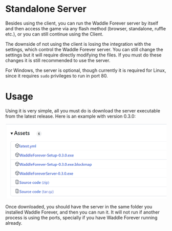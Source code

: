 # Standalone Server

Besides using the client, you can run the Waddle Forever server by itself and then access the game via any flash method (browser, standalone, ruffle etc.), or you can still continue using the Client.

The downside of not using the client is losing the integration with the settings, which control the Waddle Forever server. You can still change the settings but it will require directly modifying the files. If you must do these changes it is still recommended to use the server.

For Windows, the server is optional, though currently it is required for Linux, since it requires `sudo` privileges to run in port 80.

# Usage

Using it is very simple, all you must do is download the server executable from the latest release. Here is an example with version 0.3.0:

![Screenshot of the server executable](./server.png)

Once downloaded, you should have the server in the same folder you installed Waddle Forever, and then you can run it. It will not run if another process is using the ports, specially if you have Waddle Forever running already.